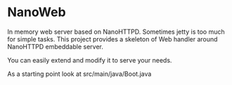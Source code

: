 NanoWeb
=======

In memory web server based on NanoHTTPD.
Sometimes jetty is too much for simple tasks. 
This project provides a skeleton of Web handler 
around NanoHTTPD embeddable server.

You can easily extend and modify it to serve your needs. 

As a starting point look at src/main/java/Boot.java